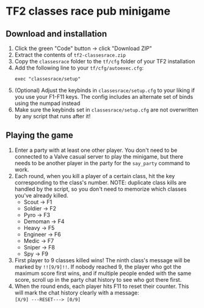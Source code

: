 # TF2 classes race pub minigame
## Download and installation
1. Click the green "Code" button -> click "Download ZIP"
2. Extract the contents of `tf2-classesrace.zip`
3. Copy the `classesrace` folder to the `tf/cfg` folder of your TF2 installation
4. Add the following line to your `tf/cfg/autoexec.cfg`:  
   ```
   exec "classesrace/setup"
   ```
5. (Optional) Adjust the keybinds in `classesrace/setup.cfg` to your liking if you use your F1-F11 keys. The config includes an alternate set of binds using the numpad instead
6. Make sure the keybinds set in `classesrace/setup.cfg` are not overwritten by any script that runs after it!

## Playing the game
1. Enter a party with at least one other player. You don't need to be connected to a Valve casual server to play the minigame, but there needs to be another player in the party for the `say_party` command to work.
2. Each round, when you kill a player of a certain class, hit the key corresponding to the class's number. NOTE: duplicate class kills are handled by the script, so you don't need to memorize which classes you've already killed.
   - Scout -> F1
   - Soldier -> F2
   - Pyro -> F3
   - Demoman -> F4
   - Heavy -> F5
   - Engineer -> F6
   - Medic -> F7
   - Sniper -> F8
   - Spy -> F9
3. First player to 9 classes killed wins! The ninth class's message will be marked by `!![9/9]!!`. If nobody reached 9, the player who got the maximum score first wins, and if multiple people ended with the same score, scroll up in the party chat history to see who got there first.
4. When the round ends, each player hits F11 to reset their counter. This will mark the chat history clearly with a message:  
   `[X/9] ---RESET---> [0/9]`

